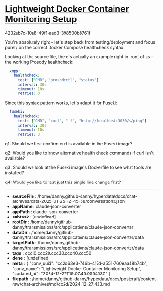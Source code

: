 # [Lightweight Docker Container Monitoring Setup](https://claude.ai/chat/cc2d63e3-746b-417d-a551-760eaa48b74b)

4232ab7c-10a8-49f1-aad3-398500b8761f

 You're absolutely right - let's step back from testing/deployment and focus purely on the correct Docker Compose healthcheck syntax.

Looking at the source file, there's actually an example right in front of us - the working Prosody healthcheck:

```yaml
  xmpp:
    healthcheck:
      test: ["CMD", "prosodyctl", "status"]
      interval: 30s
      timeout: 10s
      retries: 3
```

Since this syntax pattern works, let's adapt it for Fuseki:

```yaml
  fuseki:
    healthcheck:
      test: ["CMD", "curl", "-f", "http://localhost:3030/$/ping"]
      interval: 30s
      timeout: 10s
      retries: 3
```

q1: Should we first confirm curl is available in the Fuseki image?

q2: Would you like to know alternative health check commands if curl isn't available?

q3: Should we look at the Fuseki image's Dockerfile to see what tools are installed?

q4: Would you like to test just this single line change first?

---

* **sourceFile** : /home/danny/github-danny/hyperdata/docs/chat-archives/data-2025-01-25-12-45-58/conversations.json
* **appName** : claude-json-converter
* **appPath** : claude-json-converter
* **subtask** : [undefined]
* **rootDir** : /home/danny/github-danny/transmissions/src/applications/claude-json-converter
* **dataDir** : /home/danny/github-danny/transmissions/src/applications/claude-json-converter/data
* **targetPath** : /home/danny/github-danny/transmissions/src/applications/claude-json-converter/data
* **tags** : ccc10.ccc20.ccc30.ccc40.ccc50
* **done** : [undefined]
* **meta** : {
  "conv_uuid": "cc2d63e3-746b-417d-a551-760eaa48b74b",
  "conv_name": "Lightweight Docker Container Monitoring Setup",
  "updated_at": "2024-12-27T19:07:45.055453Z"
}
* **filepath** : /home/danny/github-danny/hyperdata/docs/postcraft/content-raw/chat-archives/md/cc2d/2024-12-27_423.md